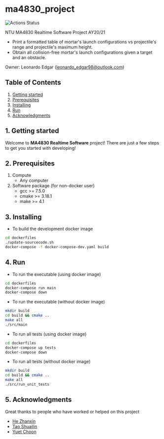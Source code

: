 # ma4830_project
![Actions Status](https://github.com/leonardoedgar/ma4830_project/workflows/Continuous%20Integration%20(CI)/badge.svg?branch=develop)

NTU MA4830 Realtime Software Project AY20/21
* Print a formatted table of mortar's launch configurations vs projectile's range and projectile's maximum height.
* Obtain all collision-free mortar's launch configurations given a target and an obstacle. 

Owner: Leonardo Edgar (leonardo_edgar98@outlook.com)

## Table of Contents

   1. [Getting started](#1-getting-started)
   2. [Prerequisites](#2-prerequisites)
   3. [Installing](#3-installing)
   4. [Run](#4-run)
   5. [Acknowledgments](#5-acknowledgments)

## 1. Getting started

Welcome to **MA4830 Realtime Software** project! There are just a few steps to get you started with developing!

## 2. Prerequisites

1. Compute
    * Any computer
2. Software package (for non-docker user)
    * gcc >= 7.5.0
    * cmake >= 3.18.1
    * make >= 4.1

## 3. Installing

* To build the development docker image
```bash
cd dockerfiles
./update-sourcecode.sh
docker-compose -f docker-compose-dev.yaml build
```

## 4. Run

* To run the executable (using docker image)
```bash
cd dockerfiles
docker-compose run main
docker-compose down
```

* To run the executable (without docker image)
```bash
mkdir build
cd build && cmake ..
make all
./src/main
```

* To run all tests (using docker image)
```bash
cd dockerfiles
docker-compose up tests
docker-compose down
```

* To run all tests (without docker image)
```bash
mkdir build
cd build && cmake ..
make all
./src/run_unit_tests
```

## 5. Acknowledgments

Great thanks to people who have worked or helped on this project
* [He Zhanxin](https://github.com/HoraN1)
* [Tao Shuailin](https://github.com/MENGH1)
* [Yuet Choon](https://github.com/yuetchoon)
